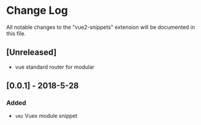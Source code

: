 # Change Log
All notable changes to the "vue2-snippets" extension will be documented in this file.

## [Unreleased]
- vue standard router for modular

## [0.0.1] - 2018-5-28
### Added
- `vmz` Vuex module snippet